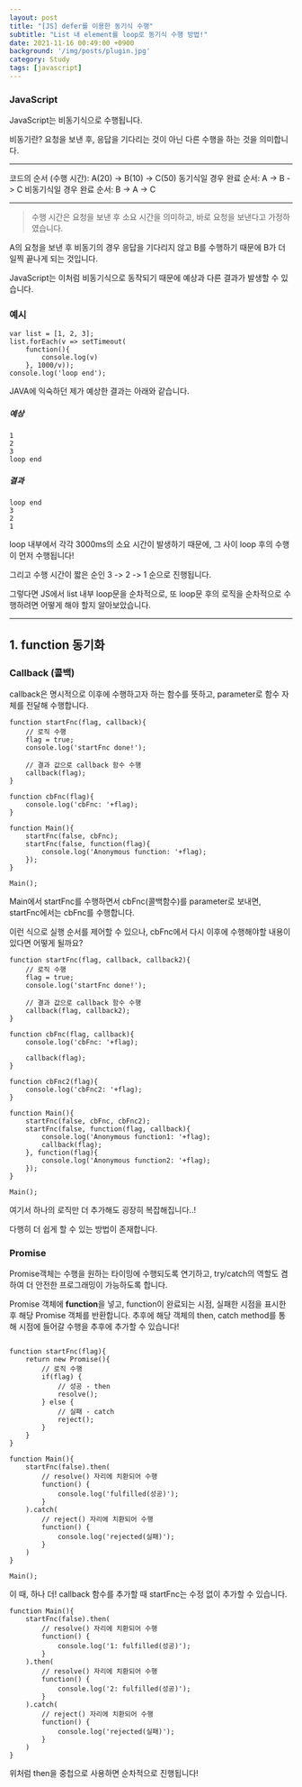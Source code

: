 ```yaml
---
layout: post
title: "[JS] defer를 이용한 동기식 수행"
subtitle: "List 내 element를 loop로 동기식 수행 방법!"
date: 2021-11-16 00:49:00 +0900
background: '/img/posts/plugin.jpg'
category: Study
tags: [javascript]
---
```

### JavaScript
JavaScript는 비동기식으로 수행됩니다.

비동기란? 요청을 보낸 후, 응답을 기다리는 것이 아닌 다른 수행을 하는 것을 의미합니다.

*****

코드의 순서 (수행 시간): A(20) -> B(10) -> C(50)
동기식일 경우 완료 순서: A -> B -> C
비동기식일 경우 완료 순서: B -> A -> C 

*****

> 수행 시간은 요청을 보낸 후 소요 시간을 의미하고, 바로 요청을 보낸다고 가정하였습니다.

A의 요청을 보낸 후 비동기의 경우 응답을 기다리지 않고 B를 수행하기 때문에 B가 더 일찍 끝나게 되는 것입니다.

JavaScript는 이처럼 비동기식으로 동작되기 때문에 예상과 다른 결과가 발생할 수 있습니다.

### 예시

```
var list = [1, 2, 3];
list.forEach(v => setTimeout(
	function(){
    	console.log(v)
    }, 1000/v));
console.log('loop end');
```

JAVA에 익숙하던 제가 예상한 결과는 아래와 같습니다.

##### 예상

```
1
2
3
loop end
```

##### 결과

```
loop end
3
2
1
```

loop 내부에서 각각 3000ms의 소요 시간이 발생하기 때문에, 그 사이 loop 후의 수행이 먼저 수행됩니다!

그리고 수행 시간이 짧은 순인 3 -> 2 -> 1 순으로 진행됩니다.

그렇다면 JS에서 list 내부 loop문을 순차적으로, 또 loop문 후의 로직을 순차적으로 수행하려면 어떻게 해야 할지 알아보았습니다.

*****

## 1. function 동기화
### Callback (콜백)
callback은 명시적으로 이후에 수행하고자 하는 함수를 뜻하고, parameter로 함수 자체를 전달해 수행합니다.

```
function startFnc(flag, callback){
    // 로직 수행
    flag = true;
    console.log('startFnc done!');

    // 결과 값으로 callback 함수 수행
    callback(flag);
}

function cbFnc(flag){
    console.log('cbFnc: '+flag);
}

function Main(){
    startFnc(false, cbFnc);
    startFnc(false, function(flag){
        console.log('Anonymous function: '+flag);
    });
}

Main();
```

Main에서 startFnc를 수행하면서 cbFnc(콜백함수)를 parameter로 보내면, startFnc에서는 cbFnc를 수행합니다.

이런 식으로 실행 순서를 제어할 수 있으나, cbFnc에서 다시 이후에 수행해야할 내용이 있다면 어떻게 될까요?

```
function startFnc(flag, callback, callback2){
    // 로직 수행
    flag = true;
    console.log('startFnc done!');

    // 결과 값으로 callback 함수 수행
    callback(flag, callback2);
}

function cbFnc(flag, callback){
    console.log('cbFnc: '+flag);

    callback(flag);
}

function cbFnc2(flag){
    console.log('cbFnc2: '+flag);
}

function Main(){
    startFnc(false, cbFnc, cbFnc2);
    startFnc(false, function(flag, callback){
        console.log('Anonymous function1: '+flag);
        callback(flag);
    }, function(flag){
        console.log('Anonymous function2: '+flag);
    });
}

Main();
```

여기서 하나의 로직만 더 추가해도 굉장히 복잡해집니다..!

다행히 더 쉽게 할 수 있는 방법이 존재합니다.

### Promise
Promise객체는 수행을 원하는 타이밍에 수행되도록 연기하고, try/catch의 역할도 겸하여 더 안전한 프로그래밍이 가능하도록 합니다.

Promise 객체에 **function**을 넣고, function이 완료되는 시점, 실패한 시점을 표시한 후 해당 Promise 객체를 반환합니다. 추후에 해당 객체의 then, catch method를 통해 시점에 들어갈 수행을 추후에 추가할 수 있습니다!

```

function startFnc(flag){
    return new Promise(){
        // 로직 수행
        if(flag) {
            // 성공 - then
            resolve();
        } else {
            // 실패 - catch
            reject();
        }
    }
}

function Main(){
    startFnc(false).then(
        // resolve() 자리에 치환되어 수행
        function() {
            console.log('fulfilled(성공)');
        }
    ).catch( 
        // reject() 자리에 치환되어 수행
        function() {
            console.log('rejected(실패)');
        }
    )
}

Main();

```

이 때, 하나 더! callback 함수를 추가할 때 startFnc는 수정 없이 추가할 수 있습니다.

```
function Main(){
    startFnc(false).then(
        // resolve() 자리에 치환되어 수행
        function() {
            console.log('1: fulfilled(성공)');
        }
    ).then(
        // resolve() 자리에 치환되어 수행
        function() {
            console.log('2: fulfilled(성공)');
        }
    ).catch( 
        // reject() 자리에 치환되어 수행
        function() {
            console.log('rejected(실패)');
        }
    )
}
```

위처럼 then을 중첩으로 사용하면 순차적으로 진행됩니다!

